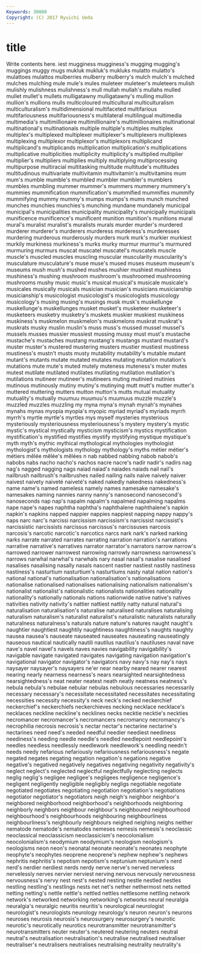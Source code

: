 ```yaml
---
Keywords: 30080 
Copyright: (C) 2017 Ryuichi Ueda
---
```


# title

Write contents here.
iest mugginess
mugginess's mugging mugging's muggings muggy mugs mukluk mukluk's mukluks mulatto
mulatto's mulattoes mulattos mulberries mulberry mulberry's mulch mulch's mulched mulches
mulching mule mule's mules muleteer muleteer's muleteers mulish mulishly mulishness
mulishness's mull mullah mullah's mullahs mulled mullet mullet's mullets mulligatawny
mulligatawny's mulling mullion mullion's mullions mulls multicoloured multicultural multiculturalism multiculturalism's
multidimensional multifaceted multifarious multifariousness multifariousness's multilateral multilingual multimedia multimedia's multimillionaire
multimillionaire's multimillionaires multinational multinational's multinationals multiple multiple's multiples multiplex multiplex's
multiplexed multiplexer multiplexer's multiplexers multiplexes multiplexing multiplexor multiplexor's multiplexors multiplicand
multiplicand's multiplicands multiplication multiplication's multiplications multiplicative multiplicities multiplicity multiplicity's multiplied
multiplier multiplier's multipliers multiplies multiply multiplying multiprocessing multipurpose multiracial multitasking
multitude multitude's multitudes multitudinous multivariate multivitamin multivitamin's multivitamins mum mum's
mumble mumble's mumbled mumbler mumbler's mumblers mumbles mumbling mummer mummer's
mummers mummery mummery's mummies mummification mummification's mummified mummifies mummify mummifying
mummy mummy's mumps mumps's mums munch munched munches munchies munchies's
munching mundane mundanely municipal municipal's municipalities municipality municipality's municipally municipals
munificence munificence's munificent munition munition's munitions mural mural's muralist muralist's
muralists murals murder murder's murdered murderer murderer's murderers murderess murderess's
murderesses murdering murderous murderously murders murk murk's murkier murkiest murkily
murkiness murkiness's murks murky murmur murmur's murmured murmuring murmurs muscat
muscatel muscatel's muscatels muscle muscle's muscled muscles muscling muscular muscularity
muscularity's musculature musculature's muse muse's mused muses museum museum's museums
mush mush's mushed mushes mushier mushiest mushiness mushiness's mushing mushroom
mushroom's mushroomed mushrooming mushrooms mushy music music's musical musical's musicale
musicale's musicales musically musicals musician musician's musicians musicianship musicianship's musicologist
musicologist's musicologists musicology musicology's musing musing's musings musk musk's muskellunge
muskellunge's muskellunges musket musket's musketeer musketeer's musketeers musketry musketry's muskets
muskier muskiest muskiness muskiness's muskmelon muskmelon's muskmelons muskrat muskrat's muskrats
musky muslin muslin's muss muss's mussed mussel mussel's mussels musses
mussier mussiest mussing mussy must must's mustache mustache's mustaches mustang
mustang's mustangs mustard mustard's muster muster's mustered mustering musters mustier
mustiest mustiness mustiness's mustn't musts musty mutability mutability's mutable mutant
mutant's mutants mutate mutated mutates mutating mutation mutation's mutations mute
mute's muted mutely muteness muteness's muter mutes mutest mutilate mutilated
mutilates mutilating mutilation mutilation's mutilations mutineer mutineer's mutineers muting mutinied
mutinies mutinous mutinously mutiny mutiny's mutinying mutt mutt's mutter mutter's
muttered muttering mutters mutton mutton's mutts mutual mutuality mutuality's mutually
muumuu muumuu's muumuus muzzle muzzle's muzzled muzzles muzzling my myna
myna's mynah mynah's mynahes mynahs mynas myopia myopia's myopic myriad
myriad's myriads myrrh myrrh's myrtle myrtle's myrtles mys myself mysteries
mysterious mysteriously mysteriousness mysteriousness's mystery mystery's mystic mystic's mystical mystically
mysticism mysticism's mystics mystification mystification's mystified mystifies mystify mystifying mystique
mystique's myth myth's mythic mythical mythological mythologies mythologist mythologist's mythologists
mythology mythology's myths métier métier's métiers mêlée mêlée's mêlées n
nab nabbed nabbing nabob nabob's nabobs nabs nacho nacho's nachos
nacre nacre's nadir nadir's nadirs nag nag's nagged nagging nags
naiad naiad's naiades naiads nail nail's nailbrush nailbrush's nailbrushes nailed
nailing nails naive naively naiver naivest naivety naiveté naiveté's naked
nakedly nakedness nakedness's name name's named nameless namely names namesake
namesake's namesakes naming nannies nanny nanny's nanosecond nanosecond's nanoseconds nap
nap's napalm napalm's napalmed napalming napalms nape nape's napes naphtha
naphtha's naphthalene naphthalene's napkin napkin's napkins napped nappier nappies nappiest
napping nappy nappy's naps narc narc's narcissi narcissism narcissism's narcissist
narcissist's narcissistic narcissists narcissus narcissus's narcissuses narcosis narcosis's narcotic narcotic's
narcotics narcs nark nark's narked narking narks narrate narrated narrates
narrating narration narration's narrations narrative narrative's narratives narrator narrator's narrators
narrow narrow's narrowed narrower narrowest narrowing narrowly narrowness narrowness's narrows
narwhal narwhal's narwhals nary nasal nasal's nasalise nasalised nasalises nasalising
nasally nasals nascent nastier nastiest nastily nastiness nastiness's nasturtium nasturtium's
nasturtiums nasty natal nation nation's national national's nationalisation nationalisation's nationalisations
nationalise nationalised nationalises nationalising nationalism nationalism's nationalist nationalist's nationalistic nationalists
nationalities nationality nationality's nationally nationals nations nationwide native native's natives
nativities nativity nativity's nattier nattiest nattily natty natural natural's naturalisation
naturalisation's naturalise naturalised naturalises naturalising naturalism naturalism's naturalist naturalist's naturalistic
naturalists naturally naturalness naturalness's naturals nature nature's natures naught naught's
naughtier naughtiest naughtily naughtiness naughtiness's naughts naughty nausea nausea's nauseate
nauseated nauseates nauseating nauseatingly nauseous nautical nautically nautili nautilus nautilus's
nautiluses naval nave nave's navel navel's navels naves navies navigability
navigability's navigable navigate navigated navigates navigating navigation navigation's navigational navigator
navigator's navigators navy navy's nay nay's nays naysayer naysayer's naysayers
ne'er near nearby neared nearer nearest nearing nearly nearness nearness's
nears nearsighted nearsightedness nearsightedness's neat neater neatest neath neatly neatness
neatness's nebula nebula's nebulae nebular nebulas nebulous necessaries necessarily necessary
necessary's necessitate necessitated necessitates necessitating necessities necessity necessity's neck neck's
necked neckerchief neckerchief's neckerchiefs neckerchieves necking necklace necklace's necklaces neckline
neckline's necklines necks necktie necktie's neckties necromancer necromancer's necromancers necromancy
necromancy's necrophilia necrosis necrosis's nectar nectar's nectarine nectarine's nectarines need
need's needed needful needier neediest neediness neediness's needing needle needle's
needled needlepoint needlepoint's needles needless needlessly needlework needlework's needling needn't
needs needy nefarious nefariously nefariousness nefariousness's negate negated negates negating
negation negation's negations negative negative's negatived negatively negatives negativing negativity
negativity's neglect neglect's neglected neglectful neglectfully neglecting neglects neglig neglig's
negligee negligee's negligees negligence negligence's negligent negligently negligible negligibly negligs
negotiable negotiate negotiated negotiates negotiating negotiation negotiation's negotiations negotiator negotiator's
negotiators neigh neigh's neighbor neighbor's neighbored neighborhood neighborhood's neighborhoods neighboring
neighborly neighbors neighbour neighbour's neighboured neighbourhood neighbourhood's neighbourhoods neighbouring neighbourliness
neighbourliness's neighbourly neighbours neighed neighing neighs neither nematode nematode's nematodes
nemeses nemesis nemesis's neoclassic neoclassical neoclassicism neoclassicism's neocolonialism neocolonialism's neodymium
neodymium's neologism neologism's neologisms neon neon's neonatal neonate neonate's neonates
neophyte neophyte's neophytes neoprene neoprene's nephew nephew's nephews nephritis nephritis's
nepotism nepotism's neptunium neptunium's nerd nerd's nerdier nerdiest nerds nerdy
nerve nerve's nerved nerveless nervelessly nerves nervier nerviest nerving nervous
nervously nervousness nervousness's nervy nest nest's nested nesting nestle nestled
nestles nestling nestling's nestlings nests net net's nether nethermost nets
netted netting netting's nettle nettle's nettled nettles nettlesome nettling network
network's networked networking networking's networks neural neuralgia neuralgia's neuralgic neuritis
neuritis's neurological neurologist neurologist's neurologists neurology neurology's neuron neuron's neurons
neuroses neurosis neurosis's neurosurgery neurosurgery's neurotic neurotic's neurotically neurotics neurotransmitter
neurotransmitter's neurotransmitters neuter neuter's neutered neutering neuters neutral neutral's neutralisation
neutralisation's neutralise neutralised neutraliser neutraliser's neutralisers neutralises neutralising neutrality neutrality's
